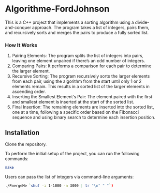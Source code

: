 # Algorithme-FordJohnson
This is a C++ project that implements a sorting algorithm using a divide-and-conquer approach. The program takes a list of integers, pairs them, and recursively sorts and merges the pairs to produce a fully sorted list.


### How It Works
1. Pairing Elements: The program splits the list of integers into pairs, leaving one element unpaired if there’s an odd number of integers.
2. Comparing Pairs: It performs a comparison for each pair to determine the larger element.
3. Recursive Sorting: The program recursively sorts the larger elements from each pair, using the algorithm from the start until only 1 or 2 elements remain. This results in a sorted list of the larger elements in ascending order.
4. Inserting the Smallest Element's Pair: The element paired with the first and smallest element is inserted at the start of the sorted list.
5. Final Insertion: The remaining elements are inserted into the sorted list, one at a time, following a specific order based on the Fibonacci sequence and using binary search to determine each insertion position.

## Installation
Clone the repository.

To perform the initial setup of the project, you can run the following commands:

```bash
make
```
Users can pass the list of integers via command-line arguments:
```Bash
./PmergeMe `shuf -i 1-1000 -n 3000 | tr "\n" " "`)
```
